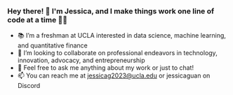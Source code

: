 ### Hey there! 👋 I'm Jessica, and I make things work one line of code at a time 👩‍💻

- 📚 I’m a freshman at UCLA interested in data science, machine learning, and quantitative finance
- 👯 I’m looking to collaborate on professional endeavors in technology, innovation, advocacy, and entrepreneurship
- 💬 Feel free to ask me anything about my work or just to chat!
- 📫 You can reach me at jessicag2023@ucla.edu or jessicaguan on Discord
